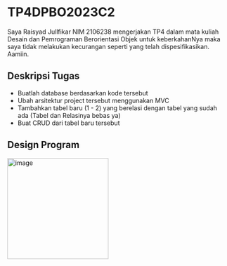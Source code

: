 # TP4DPBO2023C2
Saya Raisyad Jullfikar NIM 2106238 mengerjakan TP4 dalam mata kuliah Desain dan Pemrograman Berorientasi Objek untuk keberkahanNya maka saya tidak melakukan kecurangan seperti yang telah dispesifikasikan. Aamiin.

## Deskripsi Tugas
* Buatlah database berdasarkan kode tersebut
* Ubah arsitektur project tersebut menggunakan MVC
* Tambahkan tabel baru (1 - 2) yang berelasi dengan tabel yang sudah ada (Tabel dan Relasinya bebas ya)
* Buat CRUD dari tabel  baru tersebut

## Design Program
<img width="230" alt="image" src="https://github.com/raisyad/TP4DPBO2023C2/assets/92106283/7ed03511-2f70-498d-a266-88e22f0a0299">
